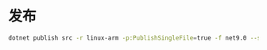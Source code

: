 # 发布

```bash
dotnet publish src -r linux-arm -p:PublishSingleFile=true -f net9.0 --self-contained=false
```